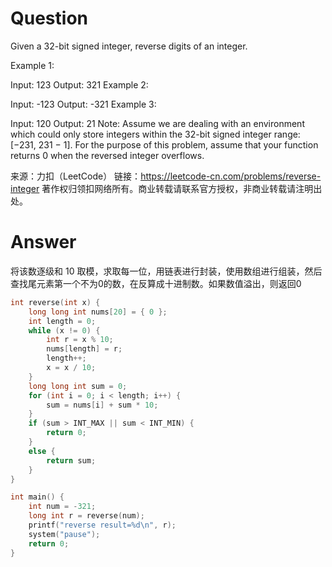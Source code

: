 # Question

Given a 32-bit signed integer, reverse digits of an integer.

Example 1:

Input: 123
Output: 321
Example 2:

Input: -123
Output: -321
Example 3:

Input: 120
Output: 21
Note:
Assume we are dealing with an environment which could only store integers within the 32-bit signed integer range: [−231,  231 − 1]. For the purpose of this problem, assume that your function returns 0 when the reversed integer overflows.

来源：力扣（LeetCode）
链接：https://leetcode-cn.com/problems/reverse-integer
著作权归领扣网络所有。商业转载请联系官方授权，非商业转载请注明出处。

# Answer

将该数逐级和 10 取模，求取每一位，用链表进行封装，使用数组进行组装，然后查找尾元素第一个不为0的数，在反算成十进制数。如果数值溢出，则返回0

```c
int reverse(int x) {
	long long int nums[20] = { 0 };
	int length = 0;
	while (x != 0) {
		int r = x % 10;
		nums[length] = r;
		length++;
		x = x / 10;
	}
	long long int sum = 0;
	for (int i = 0; i < length; i++) {
		sum = nums[i] + sum * 10;
	}
	if (sum > INT_MAX || sum < INT_MIN) {
		return 0;
	}
	else {
		return sum;
	}
}

int main() {
	int num = -321;
	long int r = reverse(num);
	printf("reverse result=%d\n", r);
	system("pause");
	return 0;
}
```

